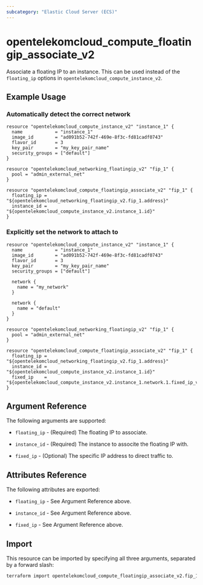 ```yaml
---
subcategory: "Elastic Cloud Server (ECS)"
---
```


# opentelekomcloud_compute_floatingip_associate_v2

Associate a floating IP to an instance. This can be used instead of the
`floating_ip` options in `opentelekomcloud_compute_instance_v2`.

## Example Usage

### Automatically detect the correct network

```hcl
resource "opentelekomcloud_compute_instance_v2" "instance_1" {
  name            = "instance_1"
  image_id        = "ad091b52-742f-469e-8f3c-fd81cadf0743"
  flavor_id       = 3
  key_pair        = "my_key_pair_name"
  security_groups = ["default"]
}

resource "opentelekomcloud_networking_floatingip_v2" "fip_1" {
  pool = "admin_external_net"
}

resource "opentelekomcloud_compute_floatingip_associate_v2" "fip_1" {
  floating_ip = "${opentelekomcloud_networking_floatingip_v2.fip_1.address}"
  instance_id = "${opentelekomcloud_compute_instance_v2.instance_1.id}"
}
```

### Explicitly set the network to attach to

```hcl
resource "opentelekomcloud_compute_instance_v2" "instance_1" {
  name            = "instance_1"
  image_id        = "ad091b52-742f-469e-8f3c-fd81cadf0743"
  flavor_id       = 3
  key_pair        = "my_key_pair_name"
  security_groups = ["default"]

  network {
    name = "my_network"
  }

  network {
    name = "default"
  }
}

resource "opentelekomcloud_networking_floatingip_v2" "fip_1" {
  pool = "admin_external_net"
}

resource "opentelekomcloud_compute_floatingip_associate_v2" "fip_1" {
  floating_ip = "${opentelekomcloud_networking_floatingip_v2.fip_1.address}"
  instance_id = "${opentelekomcloud_compute_instance_v2.instance_1.id}"
  fixed_ip    = "${opentelekomcloud_compute_instance_v2.instance_1.network.1.fixed_ip_v4}"
}
```

## Argument Reference

The following arguments are supported:

* `floating_ip` - (Required) The floating IP to associate.

* `instance_id` - (Required) The instance to associte the floating IP with.

* `fixed_ip` - (Optional) The specific IP address to direct traffic to.

## Attributes Reference

The following attributes are exported:

* `floating_ip` - See Argument Reference above.

* `instance_id` - See Argument Reference above.

* `fixed_ip` - See Argument Reference above.

## Import

This resource can be imported by specifying all three arguments, separated
by a forward slash:

```sh
terraform import opentelekomcloud_compute_floatingip_associate_v2.fip_1 <floating_ip>/<instance_id>/<fixed_ip>
```
